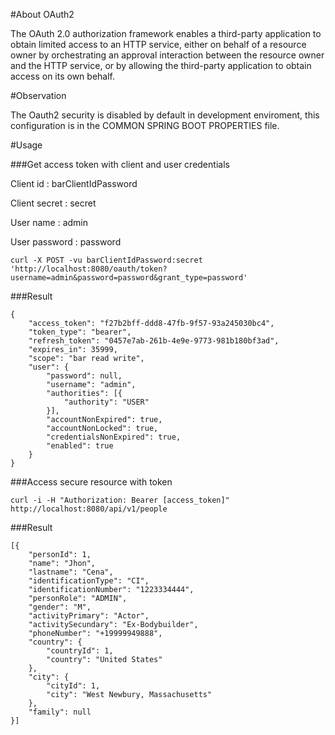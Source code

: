 #About OAuth2

The OAuth 2.0 authorization framework enables a third-party application to obtain limited access to an HTTP service, either on behalf of a resource owner by orchestrating an approval interaction between the resource owner and the HTTP service, or by allowing the third-party application to obtain access on its own behalf.

#Observation

The Oauth2 security is disabled by default in development enviroment,
this configuration is in the COMMON SPRING BOOT PROPERTIES file.

#Usage

###Get access token with client and user credentials

Client id : barClientIdPassword

Client secret : secret

User name : admin

User password : password

```
curl -X POST -vu barClientIdPassword:secret 'http://localhost:8080/oauth/token?username=admin&password=password&grant_type=password'
```

###Result

```
{
	"access_token": "f27b2bff-ddd8-47fb-9f57-93a245030bc4",
	"token_type": "bearer",
	"refresh_token": "0457e7ab-261b-4e9e-9773-981b180bf3ad",
	"expires_in": 35999,
	"scope": "bar read write",
	"user": {
		"password": null,
		"username": "admin",
		"authorities": [{
			"authority": "USER"
		}],
		"accountNonExpired": true,
		"accountNonLocked": true,
		"credentialsNonExpired": true,
		"enabled": true
	}
}
```

###Access secure resource with token

```
curl -i -H "Authorization: Bearer [access_token]" http://localhost:8080/api/v1/people

```

###Result

```
[{
	"personId": 1,
	"name": "Jhon",
	"lastname": "Cena",
	"identificationType": "CI",
	"identificationNumber": "1223334444",
	"personRole": "ADMIN",
	"gender": "M",
	"activityPrimary": "Actor",
	"activitySecundary": "Ex-Bodybuilder",
	"phoneNumber": "+19999949888",
	"country": {
		"countryId": 1,
		"country": "United States"
	},
	"city": {
		"cityId": 1,
		"city": "West Newbury, Massachusetts"
	},
	"family": null
}]
```